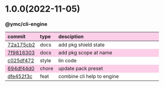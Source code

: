 
<style>
table{display:table;width:100%;}
table th:nth-of-type(1),table th:nth-of-type(2){width:12%;}
tr:nth-child(2n){background-color:#fdcee8;}
tr:nth-child(2n-1){background-color:white;}
th{background-color:#fdcee8;}
</style>


<a name="1.0.0"></a>
# 1.0.0(2022-11-05)
### @ymc/cli-engine

<div align="center" style="margin-left: auto;margin-right: auto;background:white;">

commit|type|desciption
:----|:----|:----
[72a175cb2](https://github.com/ymc-github/js-idea/commit/872a175cb2b19938b2cdb01bc009059c02ebc5f1)|docs|add pkg shield state
[7f9816303](https://github.com/ymc-github/js-idea/commit/17f9816303affed7df6cf9d56cf31f4ee2c7cbd5)|docs|add pkg scope at name
[c025df472](https://github.com/ymc-github/js-idea/commit/2c025df472a3614fcd8ce0c42ca23e019c5161cb)|style|lin code
[694df44d0](https://github.com/ymc-github/js-idea/commit/4694df44d04ac8471ddb2d1b0ed02d3c4b1bb4e3)|chore|update pack preset
[dfe452f3c](https://github.com/ymc-github/js-idea/commit/0dfe452f3cfcc227706e1a5c789ee2a0852811ad)|feat|combine cli help to engine

</div>